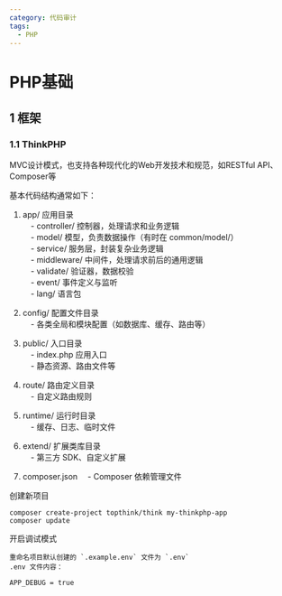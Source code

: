 ```yaml
---
category: 代码审计
tags:
  - PHP
---
```

# PHP基础

## 1 框架

### 1.1 ThinkPHP

MVC设计模式，也支持各种现代化的Web开发技术和规范，如RESTful API、Composer等

基本代码结构通常如下：

1. app/ 应用目录  
     - controller/ 控制器，处理请求和业务逻辑  
     - model/ 模型，负责数据操作（有时在 common/model/）  
     - service/ 服务层，封装复杂业务逻辑  
     - middleware/ 中间件，处理请求前后的通用逻辑  
     - validate/ 验证器，数据校验  
     - event/ 事件定义与监听  
     - lang/ 语言包
    
2. config/ 配置文件目录  
     - 各类全局和模块配置（如数据库、缓存、路由等）
    
3. public/ 入口目录  
     - index.php 应用入口  
     - 静态资源、路由文件等
    
4. route/ 路由定义目录  
     - 自定义路由规则
    
5. runtime/ 运行时目录  
     - 缓存、日志、临时文件
    
6. extend/ 扩展类库目录  
     - 第三方 SDK、自定义扩展
    
7. composer.json
     - Composer 依赖管理文件

创建新项目
```
composer create-project topthink/think my-thinkphp-app
composer update
```
开启调试模式
```
重命名项目默认创建的 `.example.env` 文件为 `.env`
.env 文件内容：

APP_DEBUG = true
```